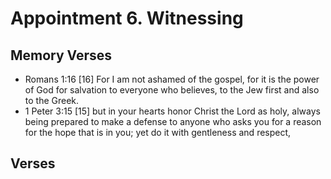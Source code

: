 #  Appointment 6. Witnessing

## Memory Verses
- Romans 1:16   [16] For I am not ashamed of the gospel, for it is the power of God for salvation to everyone who believes, to the Jew first and also to the Greek. 
- 1 Peter 3:15   [15] but in your hearts honor Christ the Lord as holy, always being prepared to make a defense to anyone who asks you for a reason for the hope that is in you; yet do it with gentleness and respect, 

## Verses
